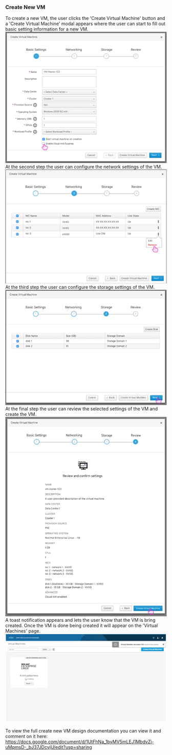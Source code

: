 ### Create New VM
To create a new VM, the user clicks the 'Create Virtual Machine' button and a 'Create Virtual Machine' modal appears where the user can start to fill out basic setting information for a new VM. 
![console-1](img/create-new-vm-1.png)
At the second step the user can configure the network settings of the VM.
![console-1](img/create-new-vm-2.png)
At the third step the user can configure the storage settings of the VM. 
![console-1](img/create-new-vm-3.png)
At the final step the user can review the selected settings of the VM and create the VM.
![console-1](img/create-new-vm-4.png)
A toast notification appears and lets the user know that the VM is bring created. Once the VM is done being created it will appear on the 'Virtual Machines' page.  
![console-1](img/create-new-vm-5.png)

To view the full create new VM design documentation you can view it and comment on it here: https://docs.google.com/document/d/1UtFhNa_1byMV5mLEJ1MbdvZj-uMpmsD-_bJ37JDcyjU/edit?usp=sharing